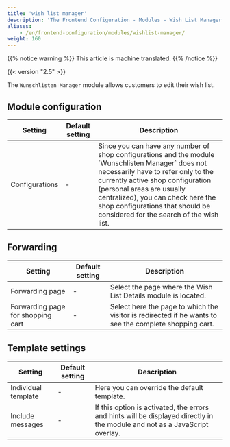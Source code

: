 ```yaml
---
title: 'wish list manager'
description: 'The Frontend Configuration - Modules - Wish List Manager'
aliases:
    - /en/frontend-configuration/modules/wishlist-manager/
weight: 160
---
```


{{% notice warning %}}
This article is machine translated.
{{% /notice %}}

{{< version "2.5" >}}

The `Wunschlisten Manager` module allows customers to edit their wish list.

## Module configuration

<table><thead><tr><th>Setting</th> <th>Default setting</th> <th>Description</th> </tr></thead><tbody><tr><td>Configurations</td> <td>-</td> <td>Since you can have any number of shop configurations and the module `Wunschlisten Manager` does not necessarily have to refer only to the currently active shop configuration (personal areas are usually centralized), you can check here the shop configurations that should be considered for the search of the wish list.</td></tr></tbody></table>

## Forwarding

<table><thead><tr><th>Setting</th> <th>Default setting</th> <th>Description</th> </tr></thead><tbody><tr><td>Forwarding page</td> <td>-</td> <td>Select the page where the <docrobot_route name="wishlist-details">Wish List Details</docrobot_route> module is located.</td> </tr><tr><td>Forwarding page for shopping cart</td> <td>-</td> <td>Select here the page to which the visitor is redirected if he wants to see the complete shopping cart.</td></tr></tbody></table>

## Template settings

<table><thead><tr><th>Setting</th> <th>Default setting</th> <th>Description</th> </tr></thead><tbody><tr><td>Individual template</td> <td>-</td> <td>Here you can override the default template.</td> </tr><tr><td>Include messages</td> <td>-</td> <td>If this option is activated, the errors and hints will be displayed directly in the module and not as a JavaScript overlay.</td></tr></tbody></table>
